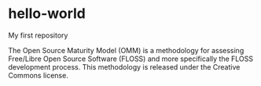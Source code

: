 # hello-world
My first repository

The Open Source Maturity Model (OMM) is a methodology for assessing Free/Libre Open Source Software (FLOSS) and more specifically the FLOSS development process. This methodology is released under the Creative Commons license.
